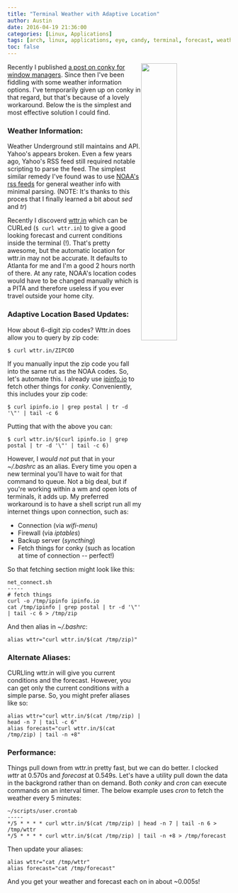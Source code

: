 ```yaml
---
title: "Terminal Weather with Adaptive Location"
author: Austin
date: 2016-04-19 21:36:00
categories: [Linux, Applications]
tags: [arch, linux, applications, eye, candy, terminal, forecast, weather]
toc: false
---
```


<img style="float: right; height: auto; width: 40%" src="https://drive.google.com/uc?export=view&id=0B2RH_BSaD6YPTFdMSlI2LU1XbFk">

Recently I published [a post on conky for window 
managers](https://gtbjj.github.io/linux/eye%20candy/applications/2016/04/07/0940-WM-Conky.html).  Since then I've been fiddling with some 
weather information options.  I've temporarily given up on conky in that regard, but that's because of a lovely workaround.  Below the is the 
simplest and most effective solution I could find.

### Weather Information:

Weather Underground still maintains and API.  Yahoo's appears broken.  Even a few years ago, Yahoo's RSS feed still required notable scripting 
to parse the feed.  The simplest similar remedy I've found was to use [NOAA's rss feeds](http://w1.weather.gov/xml/current_obs/) for general 
weather info with  minimal parsing.  (NOTE:  It's thanks to this proces that I finally learned a bit about *sed* and *tr*)

Recently I discoverd [wttr.in](http://wttr.in/) which can be CURLed (```$ curl wttr.in```) to give a good looking forecast and current conditions 
inside the terminal (!).  That's pretty awesome, but the automatic location for wttr.in may not be accurate.  It defaults to Atlanta for me 
and I'm a good 2 hours north of there.  At any rate, NOAA's location codes would have to be changed manually which is a PITA and therefore 
useless if you ever travel outside your home city.

### Adaptive Location Based Updates:

How about 6-digit zip codes?  Wttr.in does allow you to query by zip code:

```$ curl wttr.in/ZIPCOD```

If you manually input the zip code you fall into the same rut as the NOAA codes.  So, let's automate this.  I already use 
[ipinfo.io](http://ipinfo.io/) to fetch other things for *conky*.  Conveniently, this includes your zip code:

```$ curl ipinfo.io | grep postal | tr -d '\"' | tail -c 6```

Putting that with the above you can:

```$ curl wttr.in/$(curl ipinfo.io | grep postal | tr -d '\"' | tail -c 6)```

However, I *would not* put that in your *~/.bashrc* as an alias.  Every time you open a new terminal you'll have to wait for that command to 
queue.  Not a big deal, but if you're working within a wm and open lots of terminals, it adds up.  My preferred workaround is to have a shell 
script run all my internet things upon connection, such as:

- Connection (via *wifi-menu*)
- Firewall (via *iptables*)
- Backup server (*syncthing*)
- Fetch things for conky (such as location at time of connection -- perfect!)

So that fetching section might look like this:

```
net_connect.sh
-----
# fetch things
curl -o /tmp/ipinfo ipinfo.io
cat /tmp/ipinfo | grep postal | tr -d '\"' | tail -c 6 > /tmp/zip
```

And then alias in *~/.bashrc*:

```
alias wttr="curl wttr.in/$(cat /tmp/zip)"
```

### Alternate Aliases:

CURLling wttr.in will give you current conditions and the forecast.  However, you can get only the current conditions with a simple parse. So, you might prefer aliases like so:

```
alias wttr="curl wttr.in/$(cat /tmp/zip) | head -n 7 | tail -c 6"
alias forecast="curl wttr.in/$(cat /tmp/zip) | tail -n +8"
```

### Performance:

Things pull down from wttr.in pretty fast, but we can do better.  I clocked *wttr* at 0.570s and *forecast* at 0.549s.  Let's have a utility 
pull down the data in the backgrond rather than on demand.  Both *conky* 
and *cron* can execute commands on an interval timer.  The below example uses *cron* to fetch the weather every 5 minutes:

```
~/scripts/user.crontab
-----
*/5 * * * * curl wttr.in/$(cat /tmp/zip) | head -n 7 | tail -n 6 > /tmp/wttr
*/5 * * * * curl wttr.in/$(cat /tmp/zip) | tail -n +8 > /tmp/forecast
```

Then update your aliases:

```
alias wttr="cat /tmp/wttr"
alias forecast="cat /tmp/forecast"
```

And you get your weather and forecast each on in about ~0.005s!
